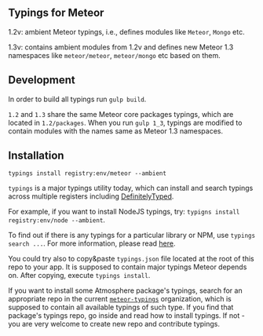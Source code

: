 ## Typings for Meteor

1.2v: ambient Meteor typings, i.e., defines modules like `Meteor`, `Mongo` etc.

1.3v: contains ambient modules from 1.2v and defines new Meteor 1.3 namespaces
like `meteor/meteor`, `meteor/mongo` etc based on them.

## Development

In order to build all typings run `gulp build`.

`1.2` and `1.3` share the same Meteor core packages typings, which are located in `1.2/packages`.
When you run `gulp 1_3`, typings are modified to contain modules with the names same as
Meteor 1.3 namespaces.

## Installation

`typings install registry:env/meteor --ambient`

`typings` is a major typings utility today, which can install and search typings across
multiple registers including [DefinitelyTyped](https://github.com/DefinitelyTyped/DefinitelyTyped).

For example, if you want to install NodeJS typings, try: `typigns install registry:env/node --ambient`.

To find out if there is any typings for a particular library or NPM, use `typings search ...`.
For more information, please read [here](https://github.com/typings/typings).

You could try also to copy&paste `typings.json` file located at the root of this repo to your app.
It is supposed to contain major typings Meteor depends on. After copying, execute `typings install`.

If you want to install some Atmosphere package's typings, search for an appropriate repo in the current
[`meteor-typings`](https://github.com/meteor-typings) organization, which is supposed to contain all available typings of such type.
If you find that package's typings repo, go inside and read how to install typings.
If not - you are very welcome to create new repo and contribute typings.
